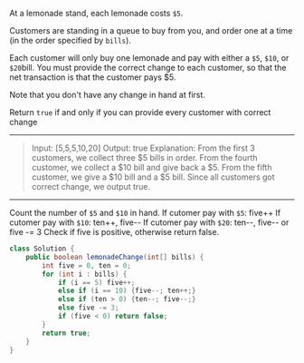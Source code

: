 At a lemonade stand, each lemonade costs `$5`. 

Customers are standing in a queue to buy from you, and order one at a time (in the order specified by `bills`).

Each customer will only buy one lemonade and pay with either a `$5`, `$10`, or `$20`bill.  You must provide the correct change to each customer, so that the net transaction is that the customer pays $5.

Note that you don't have any change in hand at first.

Return `true` if and only if you can provide every customer with correct change

---

> Input: [5,5,5,10,20]
> Output: true
> Explanation: 
> From the first 3 customers, we collect three $5 bills in order.
> From the fourth customer, we collect a $10 bill and give back a $5.
> From the fifth customer, we give a $10 bill and a $5 bill.
> Since all customers got correct change, we output true.

---

Count the number of `$5` and `$10` in hand.
If cutomer pay with `$5`: five++
If cutomer pay with `$10`: ten++, five--
If cutomer pay with `$20`: ten--, five-- or five -= 3
Check if five is positive, otherwise return false.

```JAVA
class Solution {
    public boolean lemonadeChange(int[] bills) {
        int five = 0, ten = 0;
        for (int i : bills) {
            if (i == 5) five++;
            else if (i == 10) {five--; ten++;}
            else if (ten > 0) {ten--; five--;}
            else five -= 3;
            if (five < 0) return false;
        }
        return true;
    }
}
```

